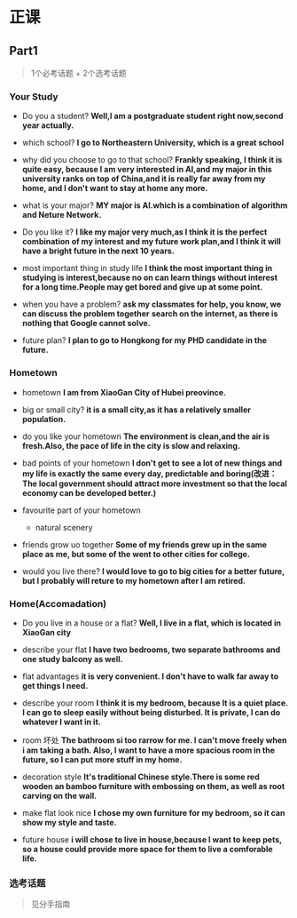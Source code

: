 # 正课
## Part1
>1个必考话题 + 2个选考话题
### Your Study
+ Do you a student?
**Well,I am a postgraduate student right now,second year actually.**


+ which school?
**I go to Northeastern University, which is a great school**

+ why did you choose to go to that school?
**Frankly speaking, I think it is quite easy, because I am very interested in AI,and my major in this university ranks on top of China,and it is really far away from my home, and I don't want to stay at home any more.**

+ what is your major?
**MY major is AI.which is a combination of algorithm and Neture Network.**

+ Do you like it?
**I like my major very much,as I think it is the perfect combination of my interest and my future work plan,and I think it will have a bright future in the next 10 years.**

+ most important thing in study life
**I think the most important thing in studying is interest,because no on can learn things without interest for a long time.People may get bored and give up at some point.**

+ when you have a problem?
**ask my classmates for help, you know, we can discuss the problem together**
**search on the internet, as there is nothing that Google cannot solve.**

+ future plan?
**I plan to go to Hongkong for my PHD candidate in the future.**

### Hometown
+ hometown
**I am from XiaoGan City of Hubei preovince.**

+ big or small city?
**it is a small city,as it has a relatively smaller population.**

+ do you like your hometown
**The environment is clean,and the air is fresh.Also, the pace of life in the city is slow and relaxing.**

+ bad points of your hometown
**I don't get to see a lot of new things and my life is exactly the same every day, predictable and boring(改进：The local government should attract more investment so that the local economy can be developed better.)**

+ favourite part of your hometown
	+ natural scenery

+ friends grow uo together
**Some of  my friends grew up in the same place as me, but some of the went to other cities for college.**

+ would you live there?
**I would love to go to big cities for a better future, but I probably will reture to my hometown after I am retired.**

### Home(Accomadation)
+ Do you live in a house or a flat?
**Well, I live in a flat, which is located in XiaoGan city** 

+ describe your flat
**I have two bedrooms, two separate bathrooms and one study balcony as well.**

+ flat advantages
**it is very convenient. I don't have to walk far away to get things I need.**

+ describe your room
**I think it is my bedroom, because It is a quiet place. I can go to sleep easily without being disturbed. It is private, I can do whatever I want in it.**

+ room 坏处
**The bathroom si too rarrow for me. I can't move freely when i am taking a bath. Also, I want to have a more spacious room in the future, so I can put more stuff in my home.**

+ decoration style 
 **It's traditional Chinese style.There is some red wooden an bamboo furniture with embossing on them, as well as root carving on the wall.**

+ make flat look nice
**I chose my own furniture for my bedroom, so it can show my style and taste.**

+ future house
**i will chose to live in house,because I want to keep pets, so a house could provide more space for them to live a comforable life.**

### 选考话题
> 见分手指南